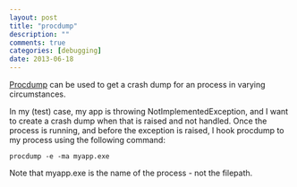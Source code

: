 ```yaml
---
layout: post
title: "procdump"
description: ""
comments: true
categories: [debugging]
date: 2013-06-18
---
```

[Procdump](http://technet.microsoft.com/en-us/sysinternals/dd996900) can be used to get a crash dump for an process in varying circumstances.

In my (test) case, my app is throwing NotImplementedException, and I want to create a crash dump when that is raised and not handled.  Once the process is running, and before the exception is raised, I hook procdump to my process using the following command:

`procdump -e -ma myapp.exe`

Note that myapp.exe is the name of the process - not the filepath.
